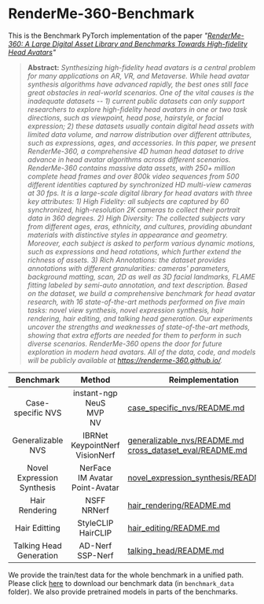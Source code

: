 # RenderMe-360-Benchmark

This is the Benchmark PyTorch implementation of the paper *"[RenderMe-360: A Large Digital Asset Library and Benchmarks Towards High-fidelity Head Avatars](https://arxiv.org/abs/2305.13353)"*

> 
>
> **Abstract:** *Synthesizing high-fidelity head avatars is a central problem for many applications on AR, VR, and Metaverse. While head avatar synthesis algorithms have advanced rapidly, the best ones still face great obstacles in real-world scenarios. One of the vital causes is the inadequate datasets  -- 1) current public datasets can only support researchers to explore high-fidelity head avatars in one or two task directions, such as viewpoint, head pose, hairstyle, or facial expression; 2) these datasets usually contain digital head assets with limited data volume, and narrow distribution over different attributes, such as expressions, ages, and accessories. In this paper, we present *RenderMe-360*, a comprehensive 4D human head dataset to drive advance in head avatar algorithms across different scenarios. RenderMe-360 contains massive data assets, with 250+ million complete head frames and over 800k video sequences from 500 different identities captured by synchronized HD multi-view cameras at 30 fps. It is a large-scale digital library for head avatars with three key attributes: 1) High Fidelity: all subjects are captured by 60 synchronized, high-resolution 2K cameras to collect their portrait data in 360 degrees. 2) High Diversity: The collected subjects vary from different ages, eras, ethnicity, and cultures, providing abundant materials with distinctive styles in appearance and geometry. Moreover, each subject is asked to perform various dynamic motions, such as expressions and head rotations, which further extend the richness of assets. 3) Rich Annotations: the dataset provides annotations with different granularities: cameras' parameters, background matting, scan, 2D as well as 3D facial landmarks, FLAME fitting labeled by semi-auto annotation, and text description. Based on the dataset, we build a comprehensive benchmark for head avatar research, with 16 state-of-the-art methods performed on five main tasks: novel view synthesis, novel expression synthesis, hair rendering, hair editing, and talking head generation. Our experiments uncover the strengths and weaknesses of state-of-the-art methods, showing that extra efforts are needed for them to perform in such diverse scenarios. RenderMe-360 opens the door for future exploration in modern head avatars. All of the data, code, and models will be publicly available at https://renderme-360.github.io/.* <br>


|         Benchmark         |                  Method                  | Reimplementation                                                                                                           |
| :------------------------: |:----------------------------------------:| -------------------------------------------------------------------------------------------------------------------------- |
|     Case-specific NVS     |      instant-ngp <br> NeuS <br> MVP <br> NV       | [case_specific_nvs/README.md](case_specific_nvs/README.md)                                                                    |
|     Generalizable NVS     | IBRNet <br> KeypointNerf <br> VisionNerf | [generalizable_nvs/README.md](generalizable_nvs/README.md) <br> [cross_dataset_eval/README.md](cross_dataset_eval/README.md) |
| Novel Expression Synthesis | NerFace <br> IM Avatar <br> Point-Avatar | [novel_expression_synthesis/README.md](novel_expression_synthesis/README.md)                                                  |
|       Hair Rendering       |             NSFF <br> NRNerf             | [hair_rendering/README.md](hair_rendering/README.md)                                                                          |
|       Hair Editting       |         StyleCLIP <br> HairCLIP          | [hair_editing/README.md](hair_editing/README.md)                                                                              |
|  Talking Head Generation  |          AD-Nerf <br> SSP-Nerf           | [talking_head/README.md](talking_head/README.md)                                                                              |

We provide the train/test data for the whole benchmark in a unified path. Please click [here](https://opendatalab.com/OpenXDLab/RenderMe-360/tree/main) to download our benchmark data (in `benchmark_data` folder). We also provide pretrained models in parts of the benchmarks.
